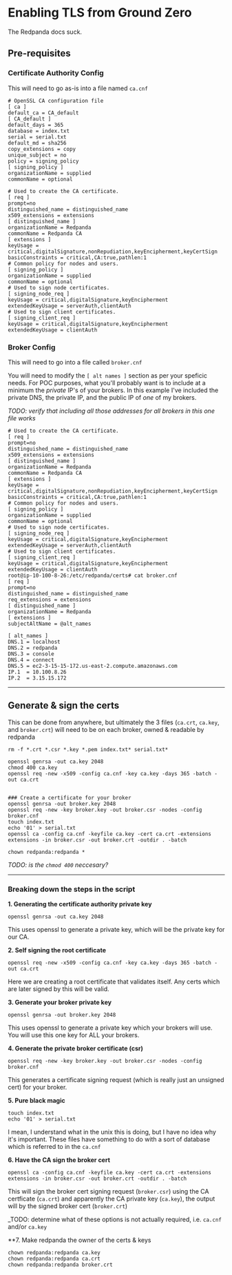 # Enabling TLS from Ground Zero

The Redpanda docs suck.

## Pre-requisites

### Certificate Authority Config

This will need to go as-is into a file named `ca.cnf`

```
# OpenSSL CA configuration file
[ ca ]
default_ca = CA_default
[ CA_default ]
default_days = 365
database = index.txt
serial = serial.txt
default_md = sha256
copy_extensions = copy
unique_subject = no
policy = signing_policy
[ signing_policy ]
organizationName = supplied
commonName = optional

# Used to create the CA certificate.
[ req ]
prompt=no
distinguished_name = distinguished_name
x509_extensions = extensions
[ distinguished_name ]
organizationName = Redpanda
commonName = Redpanda CA
[ extensions ]
keyUsage = critical,digitalSignature,nonRepudiation,keyEncipherment,keyCertSign
basicConstraints = critical,CA:true,pathlen:1
# Common policy for nodes and users.
[ signing_policy ]
organizationName = supplied
commonName = optional
# Used to sign node certificates.
[ signing_node_req ]
keyUsage = critical,digitalSignature,keyEncipherment
extendedKeyUsage = serverAuth,clientAuth
# Used to sign client certificates.
[ signing_client_req ]
keyUsage = critical,digitalSignature,keyEncipherment
extendedKeyUsage = clientAuth
```


### Broker Config

This will need to go into a file called `broker.cnf`

You will need to modify the `[ alt names ]` section as per your speficic needs.   For POC purposes, what you'll probably want is to include at a minimum the _private_ IP's of your brokers.   In this example I've included the private DNS, the private IP, and the public IP of _one_ of my brokers.   

_TODO:  verify that including all those addresses for all brokers in this one file works_

```
# Used to create the CA certificate.
[ req ]
prompt=no
distinguished_name = distinguished_name
x509_extensions = extensions
[ distinguished_name ]
organizationName = Redpanda
commonName = Redpanda CA
[ extensions ]
keyUsage = critical,digitalSignature,nonRepudiation,keyEncipherment,keyCertSign
basicConstraints = critical,CA:true,pathlen:1
# Common policy for nodes and users.
[ signing_policy ]
organizationName = supplied
commonName = optional
# Used to sign node certificates.
[ signing_node_req ]
keyUsage = critical,digitalSignature,keyEncipherment
extendedKeyUsage = serverAuth,clientAuth
# Used to sign client certificates.
[ signing_client_req ]
keyUsage = critical,digitalSignature,keyEncipherment
extendedKeyUsage = clientAuth
root@ip-10-100-8-26:/etc/redpanda/certs# cat broker.cnf
[ req ]
prompt=no
distinguished_name = distinguished_name
req_extensions = extensions
[ distinguished_name ]
organizationName = Redpanda
[ extensions ]
subjectAltName = @alt_names

[ alt_names ]
DNS.1 = localhost
DNS.2 = redpanda
DNS.3 = console
DNS.4 = connect
DNS.5 = ec2-3-15-15-172.us-east-2.compute.amazonaws.com
IP.1  = 10.100.8.26
IP.2  = 3.15.15.172
```


---


## Generate & sign the certs

This can be done from anywhere, but ultimately the 3 files (`ca.crt`, `ca.key`, and `broker.crt`) will need to be on each broker, owned & readable by redpanda

```
rm -f *.crt *.csr *.key *.pem index.txt* serial.txt*

openssl genrsa -out ca.key 2048
chmod 400 ca.key
openssl req -new -x509 -config ca.cnf -key ca.key -days 365 -batch -out ca.crt


### Create a certificate for your broker
openssl genrsa -out broker.key 2048
openssl req -new -key broker.key -out broker.csr -nodes -config broker.cnf
touch index.txt
echo '01' > serial.txt
openssl ca -config ca.cnf -keyfile ca.key -cert ca.crt -extensions extensions -in broker.csr -out broker.crt -outdir . -batch

chown redpanda:redpanda *
```

_TODO:  is the `chmod 400` neccesary?_

---

### Breaking down the steps in the script

**1.  Generating the certificate authority private key**

`openssl genrsa -out ca.key 2048`

This uses openssl to generate a private key, which will be the private key for our CA.


**2.  Self signing the root certificate**

`openssl req -new -x509 -config ca.cnf -key ca.key -days 365 -batch -out ca.crt`

Here we are creating a root certificate that validates itself.   Any certs which are later signed by this will be valid.   


**3.  Generate your broker private key**

`openssl genrsa -out broker.key 2048`

This uses openssl to generate a private key which your brokers will use.  You will use this one key for ALL your brokers.


**4.  Generate the private broker certificate (csr)**

`openssl req -new -key broker.key -out broker.csr -nodes -config broker.cnf`

This generates a certificate signing request (which is really just an unsigned cert) for your broker.


**5.  Pure black magic**

```
touch index.txt
echo '01' > serial.txt
```

I mean, I understand what in the unix this is doing, but I have no idea why it's important.  These files have something to do with a sort of database which is referred to in the `ca.cnf`


**6.  Have the CA sign the broker cert**

`openssl ca -config ca.cnf -keyfile ca.key -cert ca.crt -extensions extensions -in broker.csr -out broker.crt -outdir . -batch`

This will sign the broker cert signing request (`broker.csr`) using the CA certficate (`ca.crt`) and apparently the CA private key (`ca.key`), the output will by the signed broker cert (`broker.crt`)

_TODO:  determine what of these options is not actually required, i.e. `ca.cnf` and/or `ca.key`


**7.  Make redpanda the owner of the certs & keys

```
chown redpanda:redpanda ca.key
chown redpanda:redpanda ca.crt
chown redpanda:redpanda broker.crt
```


